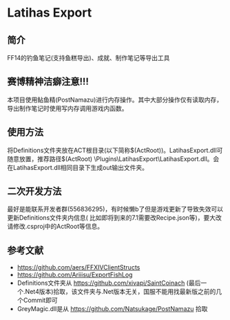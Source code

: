 # Latihas Export

## 简介

FF14的钓鱼笔记(支持鱼糕导出)、成就、制作笔记等导出工具

## 赛博精神洁癖注意!!!

本项目使用鲇鱼精(PostNamazu)进行内存操作。其中大部分操作仅有读取内存，导出制作笔记时使用写内存调用游戏内函数。

## 使用方法

将Definitions文件夹放在ACT根目录(以下简称\$(ActRoot))。LatihasExport.dll可随意放置，推荐路径$(ActRoot)
\Plugins\LatihasExport\LatihasExport.dll。会在LatihasExport.dll相同目录下生成out输出文件夹。

## 二次开发方法

最好是能联系开发者群(556836295)，有时候懒b了但是游戏更新了导致失效可以更新Definitions文件夹内信息(
比如即将到来的7.1需要改Recipe.json等)，要大改请修改.csproj中的ActRoot等信息。

## 参考文献

- https://github.com/aers/FFXIVClientStructs
- https://github.com/Ariiisu/ExportFishLog
- Definitions文件夹从 https://github.com/xivapi/SaintCoinach (最后一个.Net4版本)拾取，该文件夹与.Net版本无关，国服不能用找最新版之前的几个Commit即可
- GreyMagic.dll是从 https://github.com/Natsukage/PostNamazu 拾取
